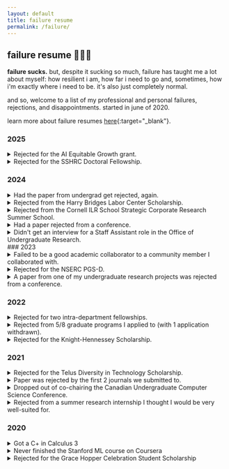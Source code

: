 ```yaml
---
layout: default
title: failure resume
permalink: /failure/
---
```


## failure resume 🤷🏻‍♀️
**failure sucks.** but, despite it sucking so much, failure has taught me a lot about myself: how resilient i am, how far i need to go and, sometimes, how i'm exactly where i need to be. it's also just completely normal.

and so, welcome to a list of my professional and personal failures, rejections, and disappointments. started in june of 2020. 

learn more about failure resumes [here](https://www.mentalfloss.com/article/573154/failure-resume-benefits){:target="_blank"}.

### 2025
<details>
    <summary>Rejected for the AI Equitable Growth grant.</summary>
    <p>
    I actually don't know if we ever really heard back about this, but I think the silence was enough confirmation for me -- and reading back on the application made me cringe quite a bit. My thinking was definitely developing here, but again, I'm glad to have gotten the chance to start working some ideas out. It's also really helped me understand what I need to do to make my work and ideas more robust.
    </p>
</details>
<details>
    <summary>Rejected for the SSHRC Doctoral Fellowship.</summary>
    <p>
    This was quite disappointing for me since it was the last year I could apply for this fellowship. I'm glad I applied though; I started my application pretty last minute because I was trying to figure out a new research direction, and putting it together really helped outline something new for me. Over the course of the year, I applied to several more grants that really built on and improved my thinking for this fellowship application, and I couldn't have done it without doing this one first. TBH, I really recommend folks apply to fellowships and grants... At the very least, it can be really helpful for working through your thinking!
    </p>
</details>

### 2024
<details>
    <summary>Had the paper from undergrad get rejected, again.</summary>
    <p>
    I was so sick of this paper at this point, especially because it wasn't within the realm of work I was doing anymore (and I was so far away from the summer during which I started it). It ultimately got shelved, but the other authors are re-running the study in a new way -- I wish them luck!
    </p>
</details>
<details>
    <summary>Rejected from the Harry Bridges Labor Center Scholarship.</summary>
    <p>
    I think I probably could've talked more about my research (and could've had more of an idea of how I wanted my research to progress) in my application, but alas! These things are always out of my control. If anything, scholarship applications are always a really fun way to reflect on my worldview and my values.
    </p>
</details>
<details>
    <summary>Rejected from the Cornell ILR School Strategic Corporate Research Summer School.</summary>
    <p>
    One of my references was submitted later than their deadline and they stated that as the reason when rejecting me from the program (even though they took it) -- who knows!
    </p>
</details>
<details>
    <summary>Had a paper rejected from a conference.</summary>
    <p>
    First PhD paper submission -> first PhD paper rejection. I felt really proud of this paper so I'm pretty bummed about this (and dreading reading the reviews a little bit), but this is all part of the academic process, for better or for worse. 
    
    (Later reflection -- the reviews were very helpful. I'm really glad the reviewers gave the paper a chance to improve.)
    </p>
</details>
<details>
    <summary>Didn't get an interview for a Staff Assistant role in the Office of Undergraduate Research.</summary>
    <p>
    I think I would've had a lot of fun with this, but sometimes things just don't work out (and they had a lot of applicants).
    </p>
</details>
### 2023
<details>
    <summary>Failed to be a good academic collaborator to a community member I collaborated with.</summary>
    <p>
       This is maybe one of my greatest failures from my first few years in grad school. I wanted to add this because I think it's really important to acknowledge how much responsibility we hold as people who come from and represent what can frankly be very harmful institutions. Even as someone who knew this, I let my own avoidance inform my actions, and I didn't honor our relationship well enough -- my feelings of anxiety and sorryness didn't replace action.

       This wouldn't have solved everything, but something I wish I had had a conversation with my community partner about expectations before we started, specifically around workflow and process. I feel like so much breakdown in general is about expectations and accountability. For you and your community partner: How often do they expect you to check in? What is important for them to be a part of? What do they expect your relationship to look like? Obviously these things change (and need to change based on [the development of] your relationship), but having something defined at the start would've been helpful.
    </p>
</details>
<details>
    <summary>Rejected for the NSERC PGS-D.</summary>
    <p>
       I was really hopeful about my application, but there are so many possible reasons why I could've been rejected (e.g., new PhD student w/o masters, not enough pubs/experience, wording not directed enough, interdisciplinary work). Interesting to try to make sense of things when none of that feedback is given. 
       
       If anything, I had just started the first year of my PhD when I applied and my research interests have changed a lot since then, so I'm looking forward to getting another opportunity to sit down and think about what I care to do now that my interests have matured a little!
    </p>
</details>
<details>
    <summary>A paper from one of my undergraduate research projects was rejected from a conference.</summary>
    <p>
       This paper kind of already belongs here on this page because I had an incredibly hard time finishing it up (and was only able to do so with the help of two wonderful researchers from the lab that I did this research in). This was our first submission. Thankfully, we got really helpful feedback.
    </p>
</details>

### 2022
<details>
    <summary>Rejected for two intra-department fellowships.</summary>
    <p>
       I tried. :)
    </p>
</details>
<details>
    <summary>Rejected from 5/8 graduate programs I applied to (with 1 application withdrawn).</summary>
    <p>
       Sometimes you won't measure up and sometimes it's just not meant to be, and both of those things are okay! So many factors go into decisions like these and it's hard not knowing why I got rejected from some of these programs... but we're worth so much more than our material accomplishments.

       I made <a href="https://twitter.com/_joicetang_/status/1488981893282361345?s=20&t=_el8b_VpNCyhDYVRywABeg">blackout poetry with some of my rejection letters</a>, if you're interested.
    </p>
</details>

<details>
    <summary>Rejected for the Knight-Hennessey Scholarship.</summary>
    <p>
       This application process really forced me to reflect on my values and accomplishments, which was really cool. Whether my impact on the world is small or large, it's still impact; I just want to make sure it's positive.
    </p>
</details>

### 2021
<details>
    <summary>Rejected for the Telus Diversity in Technology Scholarship.</summary>
    <p>
        This was a lesson in not overthinking the factors that can lead to a rejection and/or just taking things as they are. 
    </p>
</details>

<details>
    <summary>Paper was rejected by the first 2 journals we submitted to.</summary>
    <p>
        It happens. :)
    </p>
</details>

<details>
    <summary>Dropped out of co-chairing the Canadian Undergraduate Computer Science Conference.</summary>
    <p>
        I was super excited about running this conference with one of my good friends about a year ago, but things went downhill after COVID-19 forced a change of plans. I learned that it's okay to just let go sometimes, and that there are costs to taking on too much -- not only for myself, but for others (like our team, and the people who may have been looking forward to the event).
    </p>
</details>

<details>
    <summary>Rejected from a summer research internship I thought I would be very well-suited for.</summary>
    <p>
        You only need 1 yes!!! This experience was like a practice round for grad school apps later this year, which will be helpful in many ways :)
    </p>
</details>


### 2020
<details>
    <summary>Got a C+ in Calculus 3</summary>
    <p>
        The worst course grade I have ever received. What I learned (or was reminded of): 
        1) Always make sure to thoroughly study concepts you feel shaky on. 
        2) A basic understanding needs to be supplemented with practice, at least for math classes. 
        3) Don't take 2 math classes at the same time, especially during a pandemic. 
        4) You can enjoy (academic) things you're not necessarily good at.
    </p>
</details>
<details>
    <summary>Never finished the Stanford ML course on Coursera</summary>
    <p>
        I could technically still finish this, but I'm so behind that I've forgotten everything I've learned so far. I think I had a hard time because I hadn't yet taken matrix algebra, and honestly, I've never really seen myself as someone who'd be good at ML. I ended up taking an applied machine learning course in school. I enjoyed it a lot more AND it was more applicable to the work I do, so I think sometimes you just need to figure out what works for you!
    </p>
</details>
<details>
    <summary>Rejected for the Grace Hopper Celebration Student Scholarship</summary>
    <p>
        I do diversity in tech work out of a genuine passion for it, but some people have more passion than I do! Rather than forcing myself to "catch up", I will continue to work toward implementing initiatives that I want to see in the space.
    </p>
</details>
